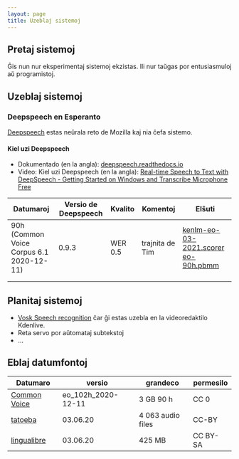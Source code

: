 ```yaml
---
layout: page
title: Uzeblaj sistemoj
---
```


## Pretaj sistemoj
Ĝis nun nur eksperimentaj sistemoj ekzistas. Ili nur taŭgas por entusiasmuloj aŭ programistoj. 

## Uzeblaj sistemoj
### Deepspeech en Esperanto
[Deepspeech](https://github.com/mozilla/DeepSpeech) estas neŭrala reto de Mozilla kaj nia ĉefa sistemo.  
#### Kiel uzi Deepspeech
* Dokumentado (en la angla): [deepspeech.readthedocs.io](https://deepspeech.readthedocs.io)
* Video: Kiel uzi Deepspeech (en la angla): [Real-time Speech to Text with DeepSpeech - Getting Started on Windows and Transcribe Microphone Free](https://www.youtube.com/watch?v=c_0Q3T0XYTA)


|  Datumaroj |  Versio de Deepspeech |  Kvalito |  Komentoj | Elŝuti  |
|---|---|---|---|---|
|  90h (Common Voice Corpus 6.1 2020-12-11) | 0.9.3  | WER 0.5  | trajnita de Tim  | [kenlm-eo-03-2021.scorer](https://drive.google.com/file/d/1IpwH-ISw3EfEKbrmp9U9EfD_ykmJI41b/view?usp=sharing) [eo-90h.pbmm](https://drive.google.com/file/d/16NMp0p0Xn_Xq1nqSDzcP89baKFkxvpUb/view?usp=sharing) |
|   |   |   |   |   |
|   |   |   |   |   |

## Planitaj sistemoj
- [Vosk Speech recognition](https://alphacephei.com/vosk/) ĉar ĝi estas uzebla en la videoredaktilo Kdenlive. 
- Reta servo por aŭtomataj subtekstoj
- ...

## Eblaj datumfontoj

|Datumaro|versio|grandeco|permesilo|
|--|--|--|--|
|[Common Voice](https://voice.mozilla.org/eo/datasets)|eo_102h_2020-12-11|3 GB 90 h|CC 0|
|[tatoeba](https://tatoeba.org/epo/sentences/search?query=&from=epo&to=none&user=&orphans=no&unapproved=no&has_audio=yes&tags=&list=&native=&trans_filter=limit&trans_to=und&trans_link=&trans_user=&trans_orphan=&trans_unapproved=&trans_has_audio=&sort=relevance&sort_reverse=)|03.06.20|4 063 audio files|CC-BY|
|[lingualibre](https://lingualibre.org/wiki/Help:Download_from_LinguaLibre)|03.06.20|425 MB|CC BY-SA|